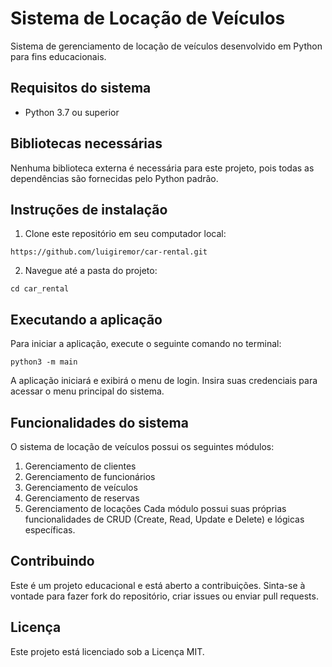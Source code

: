 # Sistema de Locação de Veículos
Sistema de gerenciamento de locação de veículos desenvolvido em Python para fins educacionais.

## Requisitos do sistema
 - Python 3.7 ou superior
## Bibliotecas necessárias
Nenhuma biblioteca externa é necessária para este projeto, pois todas as dependências são fornecidas pelo Python padrão.

## Instruções de instalação
1. Clone este repositório em seu computador local:
```
https://github.com/luigiremor/car-rental.git
```
2. Navegue até a pasta do projeto:
```
cd car_rental
```
## Executando a aplicação
Para iniciar a aplicação, execute o seguinte comando no terminal:

```
python3 -m main
```

A aplicação iniciará e exibirá o menu de login. Insira suas credenciais para acessar o menu principal do sistema.

## Funcionalidades do sistema
O sistema de locação de veículos possui os seguintes módulos:

1. Gerenciamento de clientes
2. Gerenciamento de funcionários
3. Gerenciamento de veículos
4. Gerenciamento de reservas
5. Gerenciamento de locações
Cada módulo possui suas próprias funcionalidades de CRUD (Create, Read, Update e Delete) e lógicas específicas.

## Contribuindo
Este é um projeto educacional e está aberto a contribuições. Sinta-se à vontade para fazer fork do repositório, criar issues ou enviar pull requests.

## Licença
Este projeto está licenciado sob a Licença MIT.
